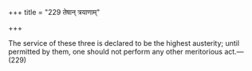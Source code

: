 +++
title = "229 तेषान् त्रयाणाम्"

+++

The service of these three is declared to be the highest austerity; until permitted by them, one should not perform any other meritorious act.—(229)
